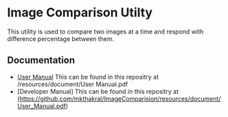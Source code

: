 # Image Comparison Utilty
This utility is used to compare two images at a time and respond with difference percentage between them.

## Documentation

* [User Manual](https://github.com/mkthakral/ImageComparisionTool/ImageComparision/resources/document/User_Manual.pdf) This can be found in this repositry at <Project Home>/resources/document/User Manual.pdf
* [Developer Manual] This can be found in this repositry at (https://github.com/mkthakral/ImageComparision/resources/document/User_Manual.pdf)
